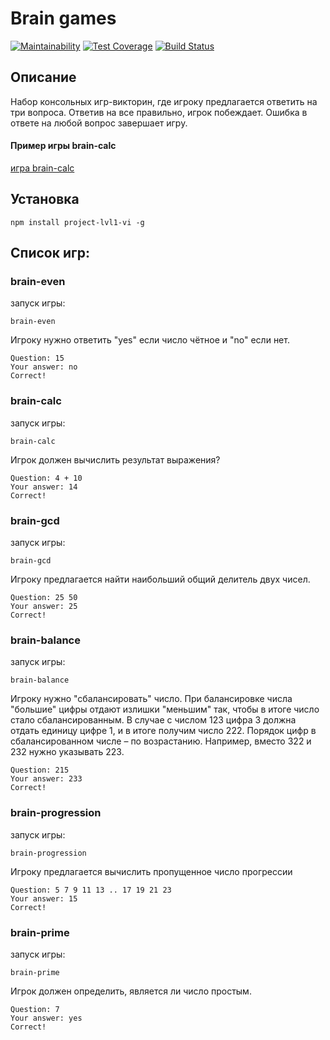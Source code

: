 # Brain games
[![Maintainability](https://api.codeclimate.com/v1/badges/d47718275c86a5dc96f5/maintainability)](https://codeclimate.com/github/caviarman/project-lvl1-s284/maintainability)
[![Test Coverage](https://api.codeclimate.com/v1/badges/d47718275c86a5dc96f5/test_coverage)](https://codeclimate.com/github/caviarman/project-lvl1-s284/test_coverage)
[![Build Status](https://travis-ci.org/caviarman/BrainGames.svg?branch=master)](https://travis-ci.org/caviarman/BrainGames)
## Описание
Набор консольных игр-викторин, где игроку предлагается ответить на три вопроса. Ответив на все правильно, игрок побеждает. Ошибка в ответе на любой вопрос завершает игру. 

#### Пример игры brain-calc

[игра brain-calc](https://asciinema.org/a/XG7U9e4W8WT18uPLdjxmAXv9T)

## Установка
```
npm install project-lvl1-vi -g
```
## Список игр:

### brain-even
запуск игры:
```
brain-even
```
Игроку нужно ответить "yes" если число чётное и "no" если нет.
```
Question: 15
Your answer: no
Correct!
```


### brain-calc
запуск игры:
```
brain-calc
```
Игрок должен вычислить результат выражения?
```
Question: 4 + 10
Your answer: 14
Correct!
```
### brain-gcd
запуск игры:
```
brain-gcd
```
Игроку предлагается найти наибольший общий делитель двух чисел.
```
Question: 25 50
Your answer: 25
Correct!
```

### brain-balance
запуск игры:
```
brain-balance
```
Игроку нужно "сбалансировать" число. При балансировке числа "большие" цифры отдают излишки "меньшим" так, чтобы в итоге число стало сбалансированным. В случае с числом 123 цифра 3 должна отдать единицу цифре 1, и в итоге получим число 222.
Порядок цифр в сбалансированном числе – по возрастанию. Например, вместо 322 и 232 нужно указывать 223.
```
Question: 215
Your answer: 233
Correct!
```
### brain-progression
запуск игры:
```
brain-progression
```
Игроку предлагается вычислить пропущенное число прогрессии
```
Question: 5 7 9 11 13 .. 17 19 21 23
Your answer: 15
Correct!
```
### brain-prime
запуск игры:
```
brain-prime
```
Игрок должен определить, является ли число простым.
```
Question: 7
Your answer: yes
Correct!
